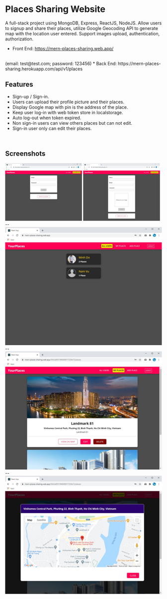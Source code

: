 # Places Sharing Website

A full-stack project using MongoDB, Express, ReactJS, NodeJS. Allow users to signup and share their places, utilize Google Geocoding API to generate map with the location user entered. Support images upload, authentication, authorization.

* Front End: https://mern-places-sharing.web.app/ 
<br/>
(email: test@test.com; password: 123456)
* Back End: https://mern-places-sharing.herokuapp.com/api/v1/places

<br/>

## Features

* Sign-up / Sign-in.
* Users can upload their profile picture and their places.
* Display Google map with pin is the address of the place.
* Keep user log-in with web token store in localstorage.
* Auto log-out when token expired.
* Non sign-in users can view others places but can not edit.
* Sign-in user only can edit their places.

<br/>

## Screenshots
<img src="./readme-images/places-sharing1.jpg" width="49%"/>
<img src="./readme-images/places-sharing2.jpg" width="49%"/>
--
<img src="./readme-images/places-sharing3.jpg"/>
--
<img src="./readme-images/places-sharing4.jpg"/>
--
<img src="./readme-images/places-sharing5.jpg"/>